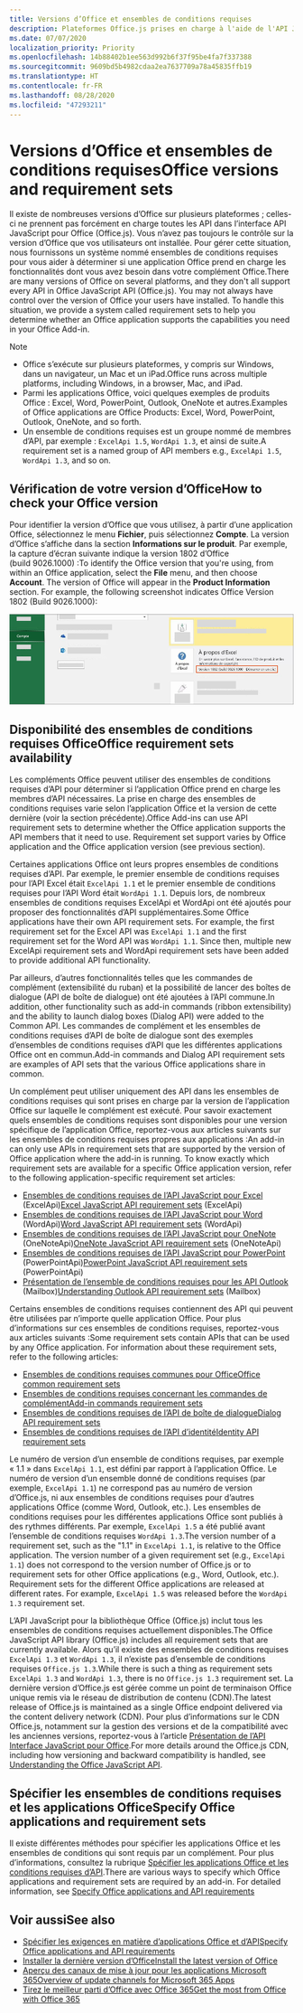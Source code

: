 ```yaml
---
title: Versions d’Office et ensembles de conditions requises
description: Plateformes Office.js prises en charge à l'aide de l'API JavaScript
ms.date: 07/07/2020
localization_priority: Priority
ms.openlocfilehash: 14b88402b1ee563d992b6f37f95be4fa7f337388
ms.sourcegitcommit: 9609bd5b4982cdaa2ea7637709a78a45835ffb19
ms.translationtype: HT
ms.contentlocale: fr-FR
ms.lasthandoff: 08/28/2020
ms.locfileid: "47293211"
---
```

# <a name="office-versions-and-requirement-sets"></a><span data-ttu-id="34b02-103">Versions d’Office et ensembles de conditions requises</span><span class="sxs-lookup"><span data-stu-id="34b02-103">Office versions and requirement sets</span></span>

<span data-ttu-id="34b02-p101">Il existe de nombreuses versions d’Office sur plusieurs plateformes ; celles-ci ne prennent pas forcément en charge toutes les API dans l’interface API JavaScript pour Office (Office.js). Vous n’avez pas toujours le contrôle sur la version d’Office que vos utilisateurs ont installée.  Pour gérer cette situation, nous fournissons un système nommé ensembles de conditions requises pour vous aider à déterminer si une application Office prend en charge les fonctionnalités dont vous avez besoin dans votre complément Office.</span><span class="sxs-lookup"><span data-stu-id="34b02-p101">There are many versions of Office on several platforms, and they don't all support every API in Office JavaScript API (Office.js). You may not always have control over the version of Office your users have installed.  To handle this situation, we provide a system called requirement sets to help you determine whether an Office application supports the capabilities you need in your Office Add-in.</span></span> 

> [!NOTE]
> - <span data-ttu-id="34b02-107">Office s’exécute sur plusieurs plateformes, y compris sur Windows, dans un navigateur, un Mac et un iPad.</span><span class="sxs-lookup"><span data-stu-id="34b02-107">Office runs across multiple platforms, including Windows, in a browser, Mac, and iPad.</span></span>
> - <span data-ttu-id="34b02-108">Parmi les applications Office, voici quelques exemples de produits Office : Excel, Word, PowerPoint, Outlook, OneNote et autres.</span><span class="sxs-lookup"><span data-stu-id="34b02-108">Examples of Office applications are Office Products: Excel, Word, PowerPoint, Outlook, OneNote, and so forth.</span></span>  
> - <span data-ttu-id="34b02-109">Un ensemble de conditions requises est un groupe nommé de membres d’API, par exemple : `ExcelApi 1.5`, `WordApi 1.3`, et ainsi de suite.</span><span class="sxs-lookup"><span data-stu-id="34b02-109">A requirement set is a named group of API members e.g., `ExcelApi 1.5`, `WordApi 1.3`, and so on.</span></span>  

## <a name="how-to-check-your-office-version"></a><span data-ttu-id="34b02-110">Vérification de votre version d’Office</span><span class="sxs-lookup"><span data-stu-id="34b02-110">How to check your Office version</span></span>

<span data-ttu-id="34b02-p102">Pour identifier la version d’Office que vous utilisez, à partir d’une application Office, sélectionnez le menu **Fichier**, puis sélectionnez **Compte**. La version d’Office s’affiche dans la section **Informations sur le produit**. Par exemple, la capture d’écran suivante indique la version 1802 d’Office (build 9026.1000) :</span><span class="sxs-lookup"><span data-stu-id="34b02-p102">To identify the Office version that you're using, from within an Office application, select the **File** menu, and then choose **Account**. The version of Office will appear in the **Product Information** section. For example, the following screenshot indicates Office Version 1802 (Build 9026.1000):</span></span>

![Vérification de votre version d’Office](../images/office-version.png)

## <a name="office-requirement-sets-availability"></a><span data-ttu-id="34b02-115">Disponibilité des ensembles de conditions requises Office</span><span class="sxs-lookup"><span data-stu-id="34b02-115">Office requirement sets availability</span></span>

<span data-ttu-id="34b02-p103">Les compléments Office peuvent utiliser des ensembles de conditions requises d’API pour déterminer si l’application Office prend en charge les membres d’API nécessaires. La prise en charge des ensembles de conditions requises varie selon l’application Office et la version de cette dernière (voir la section précédente).</span><span class="sxs-lookup"><span data-stu-id="34b02-p103">Office Add-ins can use API requirement sets to determine whether the Office application supports the API members that it need to use. Requirement set support varies by Office application and the Office application version (see previous section).</span></span>

<span data-ttu-id="34b02-p104">Certaines applications Office ont leurs propres ensembles de conditions requises d’API. Par exemple, le premier ensemble de conditions requises pour l’API Excel était `ExcelApi 1.1` et le premier ensemble de conditions requises pour l’API Word était `WordApi 1.1`. Depuis lors, de nombreux ensembles de conditions requises ExcelApi et WordApi ont été ajoutés pour proposer des fonctionnalités d’API supplémentaires.</span><span class="sxs-lookup"><span data-stu-id="34b02-p104">Some Office applications have their own API requirement sets. For example, the first requirement set for the Excel API was `ExcelApi 1.1` and the first requirement set for the Word API was `WordApi 1.1`. Since then, multiple new ExcelApi requirement sets and WordApi requirement sets have been added to provide additional API functionality.</span></span>

<span data-ttu-id="34b02-121">Par ailleurs, d’autres fonctionnalités telles que les commandes de complément (extensibilité du ruban) et la possibilité de lancer des boîtes de dialogue (API de boîte de dialogue) ont été ajoutées à l’API commune.</span><span class="sxs-lookup"><span data-stu-id="34b02-121">In addition, other functionality such as add-in commands (ribbon extensibility) and the ability to launch dialog boxes (Dialog API) were added to the Common API.</span></span> <span data-ttu-id="34b02-122">Les commandes de complément et les ensembles de conditions requises d’API de boîte de dialogue sont des exemples d’ensembles de conditions requises d’API que les différentes applications Office ont en commun.</span><span class="sxs-lookup"><span data-stu-id="34b02-122">Add-in commands and Dialog API requirement sets are examples of API sets that the various Office applications share in common.</span></span>

<span data-ttu-id="34b02-p106">Un complément peut utiliser uniquement des API dans les ensembles de conditions requises qui sont prises en charge par la version de l’application Office sur laquelle le complément est exécuté. Pour savoir exactement quels ensembles de conditions requises sont disponibles pour une version spécifique de l’application Office, reportez-vous aux articles suivants sur les ensembles de conditions requises propres aux applications :</span><span class="sxs-lookup"><span data-stu-id="34b02-p106">An add-in can only use APIs in requirement sets that are supported by the version of Office application where the add-in is running. To know exactly which requirement sets are available for a specific Office application version, refer to the following application-specific requirement set articles:</span></span>

- <span data-ttu-id="34b02-125">[Ensembles de conditions requises de l’API JavaScript pour Excel](../reference/requirement-sets/excel-api-requirement-sets.md) (ExcelApi)</span><span class="sxs-lookup"><span data-stu-id="34b02-125">[Excel JavaScript API requirement sets](../reference/requirement-sets/excel-api-requirement-sets.md) (ExcelApi)</span></span>
- <span data-ttu-id="34b02-126">[Ensembles de conditions requises de l’API JavaScript pour Word](../reference/requirement-sets/word-api-requirement-sets.md) (WordApi)</span><span class="sxs-lookup"><span data-stu-id="34b02-126">[Word JavaScript API requirement sets](../reference/requirement-sets/word-api-requirement-sets.md) (WordApi)</span></span>
- <span data-ttu-id="34b02-127">[Ensembles de conditions requises de l’API JavaScript pour OneNote](../reference/requirement-sets/onenote-api-requirement-sets.md) (OneNoteApi)</span><span class="sxs-lookup"><span data-stu-id="34b02-127">[OneNote JavaScript API requirement sets](../reference/requirement-sets/onenote-api-requirement-sets.md) (OneNoteApi)</span></span>
- <span data-ttu-id="34b02-128">[Ensembles de conditions requises de l’API JavaScript pour PowerPoint](../reference/requirement-sets/powerpoint-api-requirement-sets.md) (PowerPointApi)</span><span class="sxs-lookup"><span data-stu-id="34b02-128">[PowerPoint JavaScript API requirement sets](../reference/requirement-sets/powerpoint-api-requirement-sets.md) (PowerPointApi)</span></span>
- <span data-ttu-id="34b02-129">[Présentation de l’ensemble de conditions requises pour les API Outlook](../reference/requirement-sets/outlook-api-requirement-sets.md) (Mailbox)</span><span class="sxs-lookup"><span data-stu-id="34b02-129">[Understanding Outlook API requirement sets](../reference/requirement-sets/outlook-api-requirement-sets.md) (Mailbox)</span></span>

<span data-ttu-id="34b02-p107">Certains ensembles de conditions requises contiennent des API qui peuvent être utilisées par n’importe quelle application Office. Pour plus d’informations sur ces ensembles de conditions requises, reportez-vous aux articles suivants :</span><span class="sxs-lookup"><span data-stu-id="34b02-p107">Some requirement sets contain APIs that can be used by any Office application. For information about these requirement sets, refer to the following articles:</span></span>

- [<span data-ttu-id="34b02-132">Ensembles de conditions requises communes pour Office</span><span class="sxs-lookup"><span data-stu-id="34b02-132">Office common requirement sets</span></span>](../reference/requirement-sets/office-add-in-requirement-sets.md)
- [<span data-ttu-id="34b02-133">Ensembles de conditions requises concernant les commandes de complément</span><span class="sxs-lookup"><span data-stu-id="34b02-133">Add-in commands requirement sets</span></span>](../reference/requirement-sets/add-in-commands-requirement-sets.md)
- [<span data-ttu-id="34b02-134">Ensembles de conditions requises de l’API de boîte de dialogue</span><span class="sxs-lookup"><span data-stu-id="34b02-134">Dialog API requirement sets</span></span>](../reference/requirement-sets/dialog-api-requirement-sets.md)
- [<span data-ttu-id="34b02-135">Ensembles de conditions requises de l’API d’identité</span><span class="sxs-lookup"><span data-stu-id="34b02-135">Identity API requirement sets</span></span>](../reference/requirement-sets/identity-api-requirement-sets.md)

<span data-ttu-id="34b02-p108">Le numéro de version d’un ensemble de conditions requises, par exemple « 1.1 » dans `ExcelApi 1.1`, est défini par rapport à l’application Office. Le numéro de version d’un ensemble donné de conditions requises (par exemple, `ExcelApi 1.1`) ne correspond pas au numéro de version d’Office.js, ni aux ensembles de conditions requises pour d’autres applications Office (comme Word, Outlook, etc.).  Les ensembles de conditions requises pour les différentes applications Office sont publiés à des rythmes différents. Par exemple, `ExcelApi 1.5` a été publié avant l’ensemble de conditions requises `WordApi 1.3`.</span><span class="sxs-lookup"><span data-stu-id="34b02-p108">The version number of a requirement set, such as the "1.1" in `ExcelApi 1.1`, is relative to the Office application. The version number of a given requirement set (e.g., `ExcelApi 1.1`) does not correspond to the version number of Office.js or to requirement sets for other Office applications (e.g., Word, Outlook, etc.).  Requirement sets for the different Office applications are released at different rates. For example, `ExcelApi 1.5` was released before the `WordApi 1.3` requirement set.</span></span>


<span data-ttu-id="34b02-140">L’API JavaScript pour la bibliothèque Office (Office.js) inclut tous les ensembles de conditions requises actuellement disponibles.</span><span class="sxs-lookup"><span data-stu-id="34b02-140">The Office JavaScript API library (Office.js) includes all requirement sets that are currently available.</span></span> <span data-ttu-id="34b02-141">Alors qu’il existe des ensembles de conditions requises `ExcelApi 1.3` et `WordApi 1.3`, il n’existe pas d’ensemble de conditions requises `Office.js 1.3`.</span><span class="sxs-lookup"><span data-stu-id="34b02-141">While there is such a thing as requirement sets `ExcelApi 1.3` and `WordApi 1.3`, there is no `Office.js 1.3` requirement set.</span></span> <span data-ttu-id="34b02-142">La dernière version d’Office.js est gérée comme un point de terminaison Office unique remis via le réseau de distribution de contenu (CDN).</span><span class="sxs-lookup"><span data-stu-id="34b02-142">The latest release of Office.js is maintained as a single Office endpoint delivered via the content delivery network (CDN).</span></span> <span data-ttu-id="34b02-143">Pour plus d’informations sur le CDN Office.js, notamment sur la gestion des versions et de la compatibilité avec les anciennes versions, reportez-vous à l’article [Présentation de l’API Interface JavaScript pour Office](../develop/understanding-the-javascript-api-for-office.md).</span><span class="sxs-lookup"><span data-stu-id="34b02-143">For more details around the Office.js CDN, including how versioning and backward compatibility is handled, see [Understanding the Office JavaScript API](../develop/understanding-the-javascript-api-for-office.md).</span></span>

## <a name="specify-office-applications-and-requirement-sets"></a><span data-ttu-id="34b02-144">Spécifier les ensembles de conditions requises et les applications Office</span><span class="sxs-lookup"><span data-stu-id="34b02-144">Specify Office applications and requirement sets</span></span>

<span data-ttu-id="34b02-p110">Il existe différentes méthodes pour spécifier les applications Office et les ensembles de conditions qui sont requis par un complément.  Pour plus d’informations, consultez la rubrique [Spécifier les applications Office et les conditions requises d’API](../develop/specify-office-hosts-and-api-requirements.md).</span><span class="sxs-lookup"><span data-stu-id="34b02-p110">There are various ways to specify which Office applications and requirement sets are required by an add-in.  For detailed information, see [Specify Office applications and API requirements](../develop/specify-office-hosts-and-api-requirements.md)</span></span>

## <a name="see-also"></a><span data-ttu-id="34b02-147">Voir aussi</span><span class="sxs-lookup"><span data-stu-id="34b02-147">See also</span></span>

- [<span data-ttu-id="34b02-148">Spécifier les exigences en matière d’applications Office et d’API</span><span class="sxs-lookup"><span data-stu-id="34b02-148">Specify Office applications and API requirements</span></span>](../develop/specify-office-hosts-and-api-requirements.md)
- [<span data-ttu-id="34b02-149">Installer la dernière version d’Office</span><span class="sxs-lookup"><span data-stu-id="34b02-149">Install the latest version of Office</span></span>](../develop/install-latest-office-version.md)
- [<span data-ttu-id="34b02-150">Aperçu des canaux de mise à jour pour les applications Microsoft 365</span><span class="sxs-lookup"><span data-stu-id="34b02-150">Overview of update channels for Microsoft 365 Apps</span></span>](/deployoffice/overview-of-update-channels-for-office-365-proplus)
- [<span data-ttu-id="34b02-151">Tirez le meilleur parti d’Office avec Office 365</span><span class="sxs-lookup"><span data-stu-id="34b02-151">Get the most from Office with Office 365</span></span>](https://products.office.com/compare-all-microsoft-office-products?tab=2)
